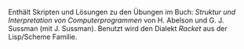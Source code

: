 Enthält Skripten und Lösungen zu den Übungen im Buch: _Struktur und
Interpretation von Computerprogrammen_ von H. Abelson und G. J. Sussman (mit J.
Sussman). Benutzt wird den Dialekt _Racket_ aus der Lisp/Scheme Familie.
